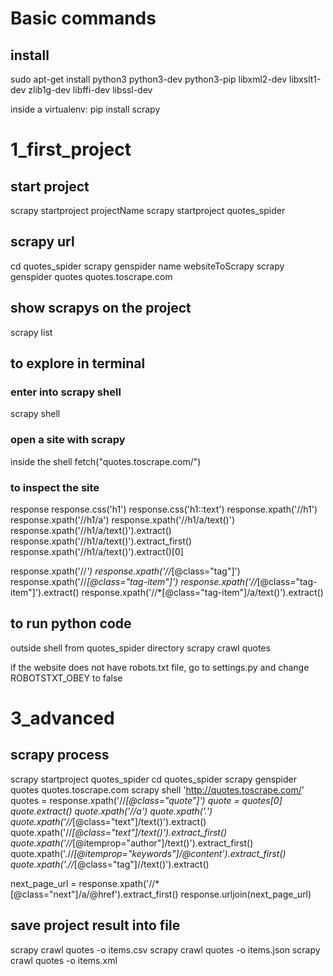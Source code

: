 # Basic commands

## install

sudo apt-get install python3 python3-dev python3-pip libxml2-dev libxslt1-dev zlib1g-dev libffi-dev libssl-dev

inside a virtualenv:
pip install scrapy

# 1_first_project
## start project

scrapy startproject projectName
scrapy startproject quotes_spider

## scrapy url

cd quotes_spider
scrapy genspider name websiteToScrapy
scrapy genspider quotes quotes.toscrape.com
## show scrapys on the project

scrapy list 

## to explore in terminal
### enter into scrapy shell

scrapy shell
### open a site with scrapy

inside the shell
fetch("quotes.toscrape.com/")

### to inspect the site

response
response.css('h1')
response.css('h1::text')
response.xpath('//h1')
response.xpath('//h1/a')
response.xpath('//h1/a/text()')
response.xpath('//h1/a/text()').extract()
response.xpath('//h1/a/text()').extract_first()
response.xpath('//h1/a/text()').extract()[0]

response.xpath('//*')
response.xpath('//*[@class="tag"]')
response.xpath('//*[@class="tag-item"]')
response.xpath('//*[@class="tag-item"]').extract()
response.xpath('//*[@class="tag-item"]/a/text()').extract()

## to run python code

outside shell from quotes_spider directory
scrapy crawl quotes 

if the website does not have robots.txt file, go to settings.py and change ROBOTSTXT_OBEY to false

# 3_advanced

## scrapy process

scrapy startproject quotes_spider
cd quotes_spider
scrapy genspider quotes quotes.toscrape.com
scrapy shell 'http://quotes.toscrape.com/'
quotes = response.xpath('//*[@class="quote"]')
quote = quotes[0]
quote.extract()
quote.xpath('//a')
quote.xpath('.')
quote.xpath('//*[@class="text"]/text()').extract()
quote.xpath('//*[@class="text"]/text()').extract_first()
quote.xpath('//*[@itemprop="author"]/text()').extract_first()
quote.xpath('.//*[@itemprop="keywords"]/@content').extract_first()
quote.xpath('.//*[@class="tag"]//text()').extract()


next_page_url = response.xpath('//*[@class="next"]/a/@href').extract_first()
response.urljoin(next_page_url)

## save project result into file

scrapy crawl quotes -o items.csv
scrapy crawl quotes -o items.json
scrapy crawl quotes -o items.xml